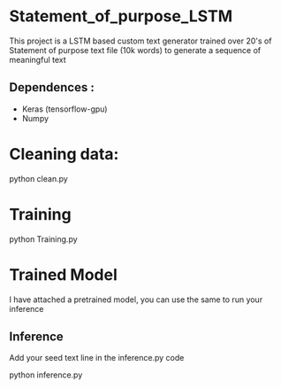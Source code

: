 # Statement_of_purpose_LSTM


This project is a LSTM based custom text generator trained over 20's of Statement of purpose text file (10k words) to generate a sequence of meaningful text 

## Dependences : 
- Keras (tensorflow-gpu) <br>
- Numpy

# Cleaning data: 

python clean.py 

# Training 

python Training.py 

# Trained Model

I have attached a pretrained model, you can use the same to run your inference


## Inference
Add your seed text line in the inference.py code

python inference.py 
